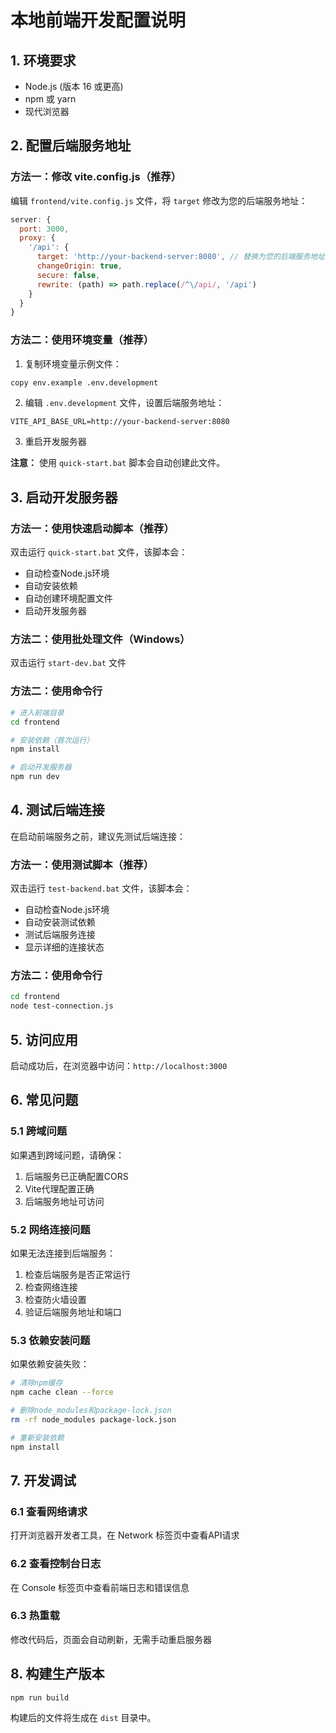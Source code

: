 # 本地前端开发配置说明

## 1. 环境要求

- Node.js (版本 16 或更高)
- npm 或 yarn
- 现代浏览器

## 2. 配置后端服务地址

### 方法一：修改 vite.config.js（推荐）

编辑 `frontend/vite.config.js` 文件，将 `target` 修改为您的后端服务地址：

```javascript
server: {
  port: 3000,
  proxy: {
    '/api': {
      target: 'http://your-backend-server:8080', // 替换为您的后端服务地址
      changeOrigin: true,
      secure: false,
      rewrite: (path) => path.replace(/^\/api/, '/api')
    }
  }
}
```

### 方法二：使用环境变量（推荐）

1. 复制环境变量示例文件：
```bash
copy env.example .env.development
```

2. 编辑 `.env.development` 文件，设置后端服务地址：
```env
VITE_API_BASE_URL=http://your-backend-server:8080
```

3. 重启开发服务器

**注意：** 使用 `quick-start.bat` 脚本会自动创建此文件。

## 3. 启动开发服务器

### 方法一：使用快速启动脚本（推荐）

双击运行 `quick-start.bat` 文件，该脚本会：
- 自动检查Node.js环境
- 自动安装依赖
- 自动创建环境配置文件
- 启动开发服务器

### 方法二：使用批处理文件（Windows）

双击运行 `start-dev.bat` 文件

### 方法二：使用命令行

```bash
# 进入前端目录
cd frontend

# 安装依赖（首次运行）
npm install

# 启动开发服务器
npm run dev
```

## 4. 测试后端连接

在启动前端服务之前，建议先测试后端连接：

### 方法一：使用测试脚本（推荐）

双击运行 `test-backend.bat` 文件，该脚本会：
- 自动检查Node.js环境
- 自动安装测试依赖
- 测试后端服务连接
- 显示详细的连接状态

### 方法二：使用命令行

```bash
cd frontend
node test-connection.js
```

## 5. 访问应用

启动成功后，在浏览器中访问：`http://localhost:3000`

## 6. 常见问题

### 5.1 跨域问题

如果遇到跨域问题，请确保：

1. 后端服务已正确配置CORS
2. Vite代理配置正确
3. 后端服务地址可访问

### 5.2 网络连接问题

如果无法连接到后端服务：

1. 检查后端服务是否正常运行
2. 检查网络连接
3. 检查防火墙设置
4. 验证后端服务地址和端口

### 5.3 依赖安装问题

如果依赖安装失败：

```bash
# 清除npm缓存
npm cache clean --force

# 删除node_modules和package-lock.json
rm -rf node_modules package-lock.json

# 重新安装依赖
npm install
```

## 7. 开发调试

### 6.1 查看网络请求

打开浏览器开发者工具，在 Network 标签页中查看API请求

### 6.2 查看控制台日志

在 Console 标签页中查看前端日志和错误信息

### 6.3 热重载

修改代码后，页面会自动刷新，无需手动重启服务器

## 8. 构建生产版本

```bash
npm run build
```

构建后的文件将生成在 `dist` 目录中。
